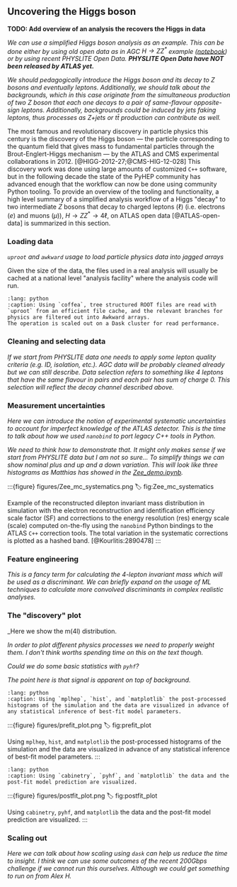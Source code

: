 ## Uncovering the Higgs boson

**TODO: Add overview of an analysis the recovers the Higgs in data**

_We can use a simplified Higgs boson analysis as an example.
This can be done either by using old open data as in AGC $H \to ZZ^*$ example ([notebook](https://agc.readthedocs.io/en/latest/atlas-open-data-hzz/HZZ_analysis_pipeline.html#ATLAS-Open-Data-H\rightarrow-ZZ^\star-with-ServiceX,-coffea,-cabinetry-&-pyhf)) or by using recent PHYSLITE Open Data.
**PHYSLITE Open Data have NOT been released by ATLAS yet.**_

_We should pedagogically introduce the Higgs boson and its decay to Z bosons and eventually leptons.
Additionally, we should talk about the backgrounds, which in this case originate from the simultaneous production of two Z boson that each one decays to a pair of same-flavour opposite-sign leptons.
Additionally, backgrounds could be induced by jets faking leptons, thus processes as Z+jets or $t\bar{t}$ production can contribute as well._

The most famous and revolutionary discovery in particle physics this century is the discovery of the Higgs boson &mdash; the particle corresponding to the quantum field that gives mass to fundamental particles through the Brout-Englert-Higgs mechanism &mdash; by the ATLAS and CMS experimental collaborations in 2012. [@HIGG-2012-27;@CMS-HIG-12-028]
This discovery work was done using large amounts of customized `C++` software, but in the following decade the state of the PyHEP community has advanced enough that the workflow can now be done using community Python tooling.
To provide an overview of the tooling and functionality, a high level summary of a simplified analysis workflow of a Higgs "decay" to two intermediate $Z$ bosons that decay to charged leptons $(\ell)$ (i.e. electrons ($e$) and muons ($\mu$)), $H \to Z Z^{*} \to 4 \ell$, on ATLAS open data [@ATLAS-open-data] is summarized in this section.

### Loading data

_`uproot` and `awkward` usage to load particle physics data into jagged arrays_

Given the size of the data, the files used in a real analysis will usually be cached at a national level "analysis facility" where the analysis code will run.

<!-- https://mystmd.org/guide/directives#directive-include -->
```{include} code/read.py
:lang: python
:caption: Using `coffea`, tree structured ROOT files are read with `uproot` from an efficient file cache, and the relevant branches for physics are filtered out into Awkward arrays.
The operation is scaled out on a Dask cluster for read performance.
```

### Cleaning and selecting data

_If we start from PHYSLITE data one needs to apply some lepton quality criteria (e.g. ID, isolation, etc.).
AGC data will be probably cleaned already but we can still describe.
Data selection refers to something like 4 leptons that have the same flavour in pairs and each pair has sum of charge 0.
This selection will reflect the decay channel described above._

### Measurement uncertainties

_Here we can introduce the notion of experimental systematic uncertainties to account for imperfect knowledge of the ATLAS detector.
This is the time to talk about how we used `nanobind` to port legacy C++ tools in Python._

_We need to think how to demonstrate that.
It might only makes sense if we start from PHYSLITE data but I am not so sure...
To simplify things we can show nominal plus and up and a down variation.
This will look like three histograms as Matthias has showed in the [Zee_demo.ipynb](https://gitlab.cern.ch/gstark/pycolumnarprototype/-/blob/py_el_tool_test/Zee_demo.ipynb)._

:::{figure} figures/Zee_mc_systematics.png
:label: fig:Zee_mc_systematics

Example of the reconstructed dilepton invariant mass distribution in simulation with the electron reconstruction and identification efficiency scale factor (SF) and corrections to the energy resolution (res) energy scale (scale) computed on-the-fly using the `nanobind` Python bindings to the ATLAS `C++` correction tools.
The total variation in the systematic corrections is plotted as a hashed band. [@Kourlitis:2890478]
:::

### Feature engineering

_This is a fancy term for calculating the 4-lepton invariant mass which will be used as a discriminant.
We can briefly expand on the usage of ML techniques to calculate more convolved discriminants in complex realistic analyses._

### The "discovery" plot

_Here we show the m(4l) distribution.

_In order to plot different physics processes we need to properly weight them.
I don't think worths spending time on this on the text though._

_Could we do some basic statistics with `pyhf`?_

_The point here is that signal is apparent on top of background._


```{include} code/prefit_plot.py
:lang: python
:caption: Using `mplhep`, `hist`, and `matplotlib` the post-processed histograms of the simulation and the data are visualized in advance of any statistical inference of best-fit model parameters.
```

:::{figure} figures/prefit_plot.png
:label: fig:prefit_plot

Using `mplhep`, `hist`, and `matplotlib` the post-processed histograms of the simulation and the data are visualized in advance of any statistical inference of best-fit model parameters.
:::

```{include} code/postfit_plot.py
:lang: python
:caption: Using `cabinetry`, `pyhf`, and `matplotlib` the data and the post-fit model prediction are visualized.
```

:::{figure} figures/postfit_plot.png
:label: fig:postfit_plot

Using `cabinetry`, `pyhf`, and `matplotlib` the data and the post-fit model prediction are visualized.
:::

### Scaling out

_Here we can talk about how scaling using `dask` can help us reduce the time to insight.
I think we can use some outcomes of the recent 200Gbps challenge if we cannot run this ourselves.
Although we could get something to run on from Alex H._
